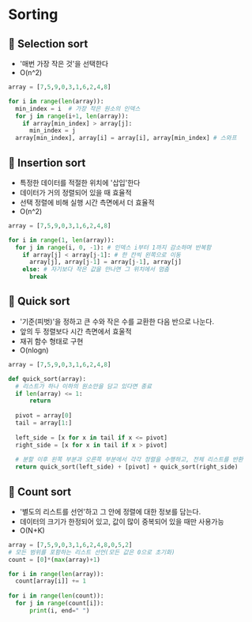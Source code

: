 # Sorting

## 📌 Selection sort
* '매번 가장 작은 것'을 선택한다<br>
* O(n^2)
```py
array = [7,5,9,0,3,1,6,2,4,8]

for i in range(len(array)):
  min_index = i  # 가장 작은 원소의 인덱스 
  for j in range(i+1, len(array)):
    if array[min_index] > array[j]:
      min_index = j
  array[min_index], array[i] = array[i], array[min_index] # 스와프
```

## 📌 Insertion sort
* 특정한 데이터를 적절한 위치에 '삽입'한다<br>
* 데이터가 거의 정렬되어 있을 때 효율적<br>
* 선택 정렬에 비해 실행 시간 측면에서 더 효율적<br>
* O(n^2)
```py
array = [7,5,9,0,3,1,6,2,4,8]

for i in range(1, len(array)):
  for j in range(i, 0, -1): # 인덱스 i부터 1까지 감소하며 반복함
    if array[j] < array[j-1]: # 한 칸씩 왼쪽으로 이동
      array[j], array[j-1] = array[j-1], array[j]
    else: # 자기보다 작은 값을 만나면 그 위치에서 멈춤
      break
```

## 📌 Quick sort
* '기준(피벗)'을 정하고 큰 수와 작은 수를 교환한 다음 반으로 나눈다.<br>
* 앞의 두 정렬보다 시간 측면에서 효울적<br>
* 재귀 함수 형태로 구현<br>
* O(nlogn)
```py
array = [7,5,9,0,3,1,6,2,4,8]

def quick_sort(array):
  # 리스트가 하나 이하의 원소만을 담고 있다면 종료
  if len(array) <= 1:
      return
  
  pivot = array[0]
  tail = array[1:]
  
  left_side = [x for x in tail if x <= pivot]
  right_side = [x for x in tail if x > pivot]
  
  # 분할 이후 왼쪽 부분과 오른쪽 부분에서 각각 정렬을 수행하고, 전체 리스트를 반환
  return quick_sort(left_side) + [pivot] + quick_sort(right_side)
```

## 📌 Count sort
* '별도의 리스트를 선언'하고 그 안에 정렬에 대한 정보를 담는다.<br>
* 데이터의 크기가 한정되어 있고, 값이 많이 중복되어 있을 때만 사용가능<br>
* O(N+K)

```py
array = [7,5,9,0,3,1,6,2,4,8,0,5,2]
# 모든 범위를 포함하는 리스트 선언(모든 값은 0으로 초기화)
count = [0]*(max(array)+1)

for i in range(len(array)):
  count[array[i]] += 1
  
for i in range(len(count)):
  for j in range(count[i]):
      print(i, end=" ")
```

```
